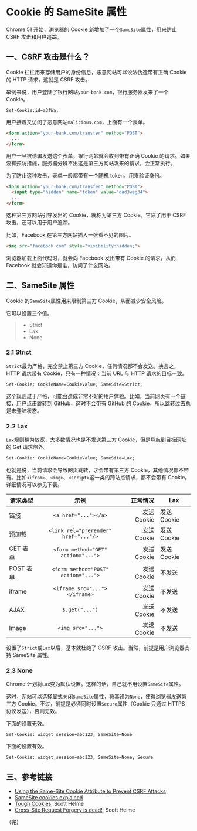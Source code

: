 # Cookie 的 SameSite 属性

Chrome 51 开始，浏览器的 Cookie 新增加了一个`SameSite`属性，用来防止 CSRF 攻击和用户追踪。

## 一、CSRF 攻击是什么？

Cookie 往往用来存储用户的身份信息，恶意网站可以设法伪造带有正确 Cookie 的 HTTP 请求，这就是 CSRF 攻击。

举例来说，用户登陆了银行网站`your-bank.com`，银行服务器发来了一个 Cookie。

```http
Set-Cookie:id=a3fWa;
```

用户接着又访问了恶意网站`malicious.com`，上面有一个表单。

```html
<form action="your-bank.com/transfer" method="POST">
  ...
</form>
```

用户一旦被诱骗发送这个表单，银行网站就会收到带有正确 Cookie 的请求。如果没有预防措施，服务器分辨不出这是第三方网站发来的请求，会正常执行。

为了防止这种攻击，表单一般都带有一个随机 token，用来验证身份。

```html
<form action="your-bank.com/transfer" method="POST">
  <input type="hidden" name="token" value="dad3weg34">
  ...
</form>
```

这种第三方网站引导发出的 Cookie，就称为第三方 Cookie。它除了用于 CSRF 攻击，还可以用于用户追踪。

比如，Facebook 在第三方网站插入一张看不见的图片。

```html
<img src="facebook.com" style="visibility:hidden;">
```

浏览器加载上面代码时，就会向 Facebook 发出带有 Cookie 的请求，从而 Facebook 就会知道你是谁，访问了什么网站。

## 二、SameSite 属性

Cookie 的`SameSite`属性用来限制第三方 Cookie，从而减少安全风险。

它可以设置三个值。

> - Strict
> - Lax
> - None

### 2.1 Strict

`Strict`最为严格，完全禁止第三方 Cookie，任何情况都不会发送。换言之，HTTP 请求带有 Cookie，只有一种情况：当前 URL 与 HTTP 请求的目标一致。

```http
Set-Cookie: CookieName=CookieValue; SameSite=Strict;
```

这个规则过于严格，可能会造成非常不好的用户体验。比如，当前网页有一个链接，用户点击跳转到 GitHub，这时不会带有 GitHub 的 Cookie，所以跳转过去总是未登陆状态。

### 2.2 Lax

`Lax`规则稍为放宽，大多数情况也是不发送第三方 Cookie，但是导航到目标网址的 Get 请求除外。

```html
Set-Cookie: CookieName=CookieValue; SameSite=Lax;
```

也就是说，当前请求会导致网页跳转，才会带有第三方 Cookie，其他情况都不带有。比如`<ifram>`、`<img>`、`<script>`这一类的跨站点请求，都不会带有 Cookie。详细情况可以参见下表。

| 请求类型  |                 示例                 |    正常情况 | Lax         |
|-----------|:------------------------------------:|------------:|-------------|
| 链接      | `<a href="..."></a>`                 | 发送 Cookie | 发送 Cookie |
| 预加载    | `<link rel="prerender" href="..."/>` | 发送 Cookie | 发送 Cookie |
| GET 表单  | `<form method="GET" action="...">`   | 发送 Cookie | 发送 Cookie |
| POST 表单 | `<form method="POST" action="...">`  | 发送 Cookie | 不发送      |
| iframe    | `<iframe src="..."></iframe>`        | 发送 Cookie | 不发送      |
| AJAX      | `$.get("...")`                       | 发送 Cookie | 不发送      |
| Image     | `<img src="...">`                    | 发送 Cookie | 不发送      |

设置了`Strict`或`Lax`以后，基本就杜绝了 CSRF 攻击。当然，前提是用户浏览器支持 SameSite 属性。

### 2.3 None

Chrome 计划将`Lax`变为默认设置。这样的话，自己就不用设置`SameSite`属性。

这时，网站可以选择显式关闭`SameSite`属性，将其设为`None`，使得浏览器发送第三方 Cookie。不过，前提是必须同时设置`Secure`属性（Cookie 只通过 HTTPS 协议发送），否则无效。

下面的设置无效。

```text
Set-Cookie: widget_session=abc123; SameSite=None
```

下面的设置有效。

```text
Set-Cookie: widget_session=abc123; SameSite=None; Secure
```

## 三、参考链接

- [Using the Same-Site Cookie Attribute to Prevent CSRF Attacks](https://www.netsparker.com/blog/web-security/same-site-cookie-attribute-prevent-cross-site-request-forgery/)
- [SameSite cookies explained](https://web.dev/samesite-cookies-explained)
- [Tough Cookies](https://scotthelme.co.uk/tough-cookies/), Scott Helme
- [Cross-Site Request Forgery is dead!](https://scotthelme.co.uk/csrf-is-dead/), Scott Helme

（完）
